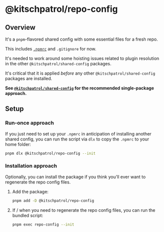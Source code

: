 # @kitschpatrol/repo-config

## Overview

It's a `pnpm`-flavored shared config with some essential files for a fresh repo.

This includes [`.npmrc`](https://pnpm.io/npmrc) and `.gitignore` for now.

It's needed to work around some hoisting issues related to plugin resolution in the other `@kitschpatrol/shared-config` packages.

It's critical that it is applied _before_ any other `@kitschpatrol/shared-config` packages are installed.

**See [`@kitschpatrol/shared-config`](https://www.npmjs.com/package/@kitschpatrol/shared-config) for the recommended single-package approach.**

## Setup

### Run-once approach

If you just need to set up your `.npmrc` in anticipation of installing another shared config, you can run the script via `dlx` to copy the `.npmrc` to your home folder:

```sh
pnpm dlx @kitschpatrol/repo-config --init
```

### Installation approach

Optionally, you can install the package if you think you'll ever want to regenerate the repo config files.

1. Add the package:

   ```sh
   pnpm add -D @kitschpatrol/repo-config
   ```

2. If / when you need to regenerate the repo config files, you can run the bundled script:

   ```sh
   pnpm exec repo-config --init
   ```
